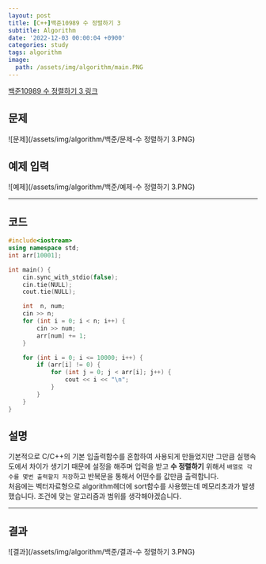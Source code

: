 ```yaml
---
layout: post
title: [C++]백준10989 수 정렬하기 3
subtitle: Algorithm
date: '2022-12-03 00:00:04 +0900'
categories: study
tags: algorithm
image:
  path: /assets/img/algorithm/main.PNG
---
```


[백준10989 수 정렬하기 3 링크](https://www.acmicpc.net/problem/10989)

<!--more-->

## 문제
![문제](/assets/img/algorithm/백준/문제-수 정렬하기 3.PNG)

## 예제 입력
![예제](/assets/img/algorithm/백준/예제-수 정렬하기 3.PNG)

---

## 코드
```cpp
#include<iostream>
using namespace std;
int arr[10001];

int main() {
    cin.sync_with_stdio(false);
    cin.tie(NULL);
    cout.tie(NULL);

    int  n, num;
    cin >> n;
    for (int i = 0; i < n; i++) {
        cin >> num;
        arr[num] += 1;
    }

    for (int i = 0; i <= 10000; i++) {
        if (arr[i] != 0) {
            for (int j = 0; j < arr[i]; j++) {
                cout << i << "\n";
            }
        }
    }
}
```
## 설명
기본적으로 C/C++의 기본 입출력함수를 혼합하여 사용되게 만들었지만 그만큼 실행속도에서 차이가 생기기 때문에 설정을 해주며 입력을 받고 **수 정렬하기** 위해서 `배열로 각 수를 몇번 출력할지 저장`하고 반복문을 통해서 어떤수를 값만큼 출력합니다. <br>
처음에는 벡터자료형으로 algorithm헤더에 sort함수를 사용했는데 메모리초과가 발생했습니다. 조건에 맞는 알고리즘과 범위를 생각해야겠습니다. <br>

---

## 결과
![결과](/assets/img/algorithm/백준/결과-수 정렬하기 3.PNG)